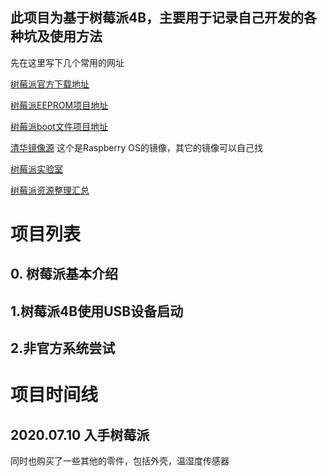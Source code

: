 ## 此项目为基于树莓派4B，主要用于记录自己开发的各种坑及使用方法

先在这里写下几个常用的网址

[树莓派官方下载地址](https://www.raspberrypi.org/downloads/)

[树莓派EEPROM项目地址](https://github.com/raspberrypi/rpi-eeprom)

[树莓派boot文件项目地址](https://github.com/raspberrypi/firmware)

[清华镜像源](https://mirrors.tuna.tsinghua.edu.cn/help/raspbian/)   这个是Raspberry OS的镜像，其它的镜像可以自己找

[树莓派实验室](https://shumeipai.nxez.com/)

[树莓派资源整理汇总](https://segmentfault.com/a/1190000021776077)

# 项目列表

## 0. 树莓派基本介绍

## 1.树莓派4B使用USB设备启动

## 2.非官方系统尝试



# 项目时间线

## 2020.07.10 入手树莓派

同时也购买了一些其他的零件，包括外壳，温湿度传感器
